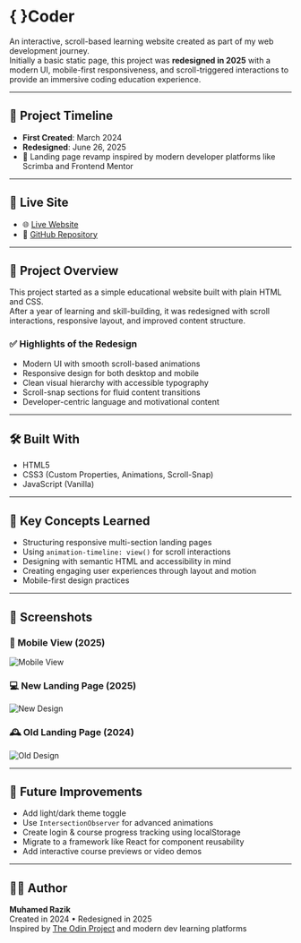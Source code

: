 # { }Coder

An interactive, scroll-based learning website created as part of my web development journey.  
Initially a basic static page, this project was **redesigned in 2025** with a modern UI, mobile-first responsiveness, and scroll-triggered interactions to provide an immersive coding education experience.

---

## 📅 Project Timeline

- **First Created**: March 2024  
- **Redesigned**: June 26, 2025  
- 🎨 Landing page revamp inspired by modern developer platforms like Scrimba and Frontend Mentor

---

## 🔗 Live Site

- 🌐 [Live Website](https://muhamedrazik-2003.github.io/Coder-landing/)
- 📂 [GitHub Repository](https://github.com/muhamedrazik-2003/Coder-landing)

---

## 📖 Project Overview

This project started as a simple educational website built with plain HTML and CSS.  
After a year of learning and skill-building, it was redesigned with scroll interactions, responsive layout, and improved content structure.

### ✅ Highlights of the Redesign

- Modern UI with smooth scroll-based animations
- Responsive design for both desktop and mobile
- Clean visual hierarchy with accessible typography
- Scroll-snap sections for fluid content transitions
- Developer-centric language and motivational content

---

## 🛠️ Built With

- HTML5  
- CSS3 (Custom Properties, Animations, Scroll-Snap)  
- JavaScript (Vanilla)  

---

## 🧠 Key Concepts Learned

- Structuring responsive multi-section landing pages
- Using `animation-timeline: view()` for scroll interactions
- Designing with semantic HTML and accessibility in mind
- Creating engaging user experiences through layout and motion
- Mobile-first design practices

---

## 📸 Screenshots

### 📱 Mobile View (2025)

![Mobile View](./images/screenshots/new-mobile.png)

### 💻 New Landing Page (2025)

![New Design](./images/screenshots/new-landing.png)

### 🕰️ Old Landing Page (2024)

![Old Design](./images/screenshots/old-landing.png)

---

## 🚀 Future Improvements

- Add light/dark theme toggle  
- Use `IntersectionObserver` for advanced animations  
- Create login & course progress tracking using localStorage  
- Migrate to a framework like React for component reusability  
- Add interactive course previews or video demos

---

## 👨‍💻 Author

**Muhamed Razik**  
Created in 2024 • Redesigned in 2025  
Inspired by [The Odin Project](https://www.theodinproject.com/) and modern dev learning platforms

